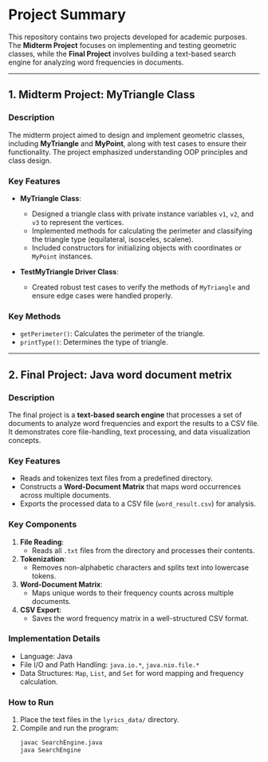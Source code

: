 # Project Summary

This repository contains two projects developed for academic purposes. The **Midterm Project** focuses on implementing and testing geometric classes, while the **Final Project** involves building a text-based search engine for analyzing word frequencies in documents.

---

## 1. **Midterm Project: MyTriangle Class**
### **Description**
The midterm project aimed to design and implement geometric classes, including **MyTriangle** and **MyPoint**, along with test cases to ensure their functionality. The project emphasized understanding OOP principles and class design.

### **Key Features**
- **MyTriangle Class**:
  - Designed a triangle class with private instance variables `v1`, `v2`, and `v3` to represent the vertices.
  - Implemented methods for calculating the perimeter and classifying the triangle type (equilateral, isosceles, scalene).
  - Included constructors for initializing objects with coordinates or `MyPoint` instances.

- **TestMyTriangle Driver Class**:
  - Created robust test cases to verify the methods of `MyTriangle` and ensure edge cases were handled properly.

### **Key Methods**
- `getPerimeter()`: Calculates the perimeter of the triangle.
- `printType()`: Determines the type of triangle.

---

## 2. **Final Project: Java word document metrix**
### **Description**
The final project is a **text-based search engine** that processes a set of documents to analyze word frequencies and export the results to a CSV file. It demonstrates core file-handling, text processing, and data visualization concepts.

### **Key Features**
- Reads and tokenizes text files from a predefined directory.
- Constructs a **Word-Document Matrix** that maps word occurrences across multiple documents.
- Exports the processed data to a CSV file (`word_result.csv`) for analysis.

### **Key Components**
1. **File Reading**:
   - Reads all `.txt` files from the directory and processes their contents.
2. **Tokenization**:
   - Removes non-alphabetic characters and splits text into lowercase tokens.
3. **Word-Document Matrix**:
   - Maps unique words to their frequency counts across multiple documents.
4. **CSV Export**:
   - Saves the word frequency matrix in a well-structured CSV format.

### **Implementation Details**
- Language: Java
- File I/O and Path Handling: `java.io.*`, `java.nio.file.*`
- Data Structures: `Map`, `List`, and `Set` for word mapping and frequency calculation.

### **How to Run**
1. Place the text files in the `lyrics_data/` directory.
2. Compile and run the program:
   ```bash
   javac SearchEngine.java
   java SearchEngine
